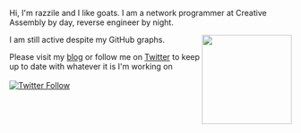 
<p align="left">
Hi, I'm razzile and I like goats. I am a network programmer at Creative Assembly by day, reverse engineer by night. 
 </p>
 <p>
  <img align="right" src="https://spacego.at/goatOfTheDay" height=160px></img>
  </p>
<p>
I am still active despite my GitHub graphs.
</p>
<p align="left">
   Please visit my <a href="https://satorify.org/blog">blog</a> or follow me on <a href="https://twitter.com/Razzilient">Twitter</a> to keep up to date with whatever it is I'm working on
 </br>
 </br>
 <a href="https://twitter.com/Razzilient"><img alt="Twitter Follow" src="https://img.shields.io/twitter/follow/Razzilient?style=for-the-badge&color=09f&labelColor=black&logo=twitter&label=@Razzilient"></a>

</p>
